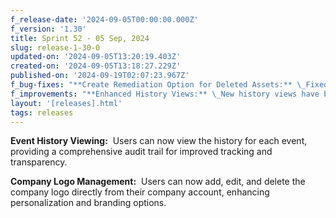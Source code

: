 ```yaml
---
f_release-date: '2024-09-05T00:00:00.000Z'
f_version: '1.30'
title: Sprint 52 - 05 Sep, 2024
slug: release-1-30-0
updated-on: '2024-09-05T13:20:19.403Z'
created-on: '2024-09-05T13:18:27.229Z'
published-on: '2024-09-19T02:07:23.967Z'
f_bug-fixes: "**Create Remediation Option for Deleted Assets:** \_Fixed an issue where the “Create Remediation” option was not available for deleted remediations in the Assets page, allowing users to create new remediations as needed.\n\n‍**Auto-Updating Risk Summary Counts:** \_Summary counts on the Risk page now auto-update without requiring a page refresh, enhancing data accuracy and user experience.\n\n‍**Data Mismatch in Phishing Simulation:** \_Resolved a data mismatch issue between the Phishing Simulation section on the dashboard and the Phishing Campaign section on the Security Awareness page.\n\n‍**Negative Values in Licenses:** \_Corrected an issue that allowed the entry of negative values in license fields, ensuring accurate and valid license data."
f_improvements: "**Enhanced History Views:** \_New history views have been introduced for Risks, Remediations, and Licenses, offering detailed insights and better historical tracking.\n\n**Page Visibility Updates:** \_The Penetration Testing, Vulnerability Management, and Attack Surface Management pages are now hidden, simplifying the user interface and focusing on core functionalities."
layout: '[releases].html'
tags: releases
---
```


**Event History Viewing:**  Users can now view the history for each event, providing a comprehensive audit trail for improved tracking and transparency.**‍**

**Company Logo Management:**  Users can now add, edit, and delete the company logo directly from their company account, enhancing personalization and branding options.
